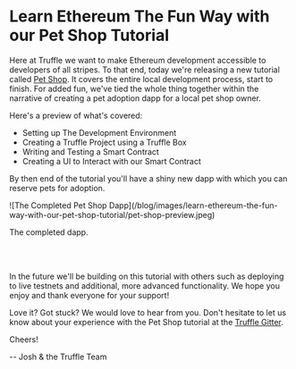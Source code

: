# Learn Ethereum The Fun Way with our Pet Shop Tutorial

Here at Truffle we want to make Ethereum development accessible to developers of all stripes. To that end, today we're releasing a new tutorial called [Pet Shop](/tutorials/pet-shop). It covers the entire local development process, start to finish. For added fun, we've tied the whole thing together within the narrative of creating a pet adoption dapp for a local pet shop owner.

Here's a preview of what's covered:

*   Setting up The Development Environment
*   Creating a Truffle Project using a Truffle Box
*   Writing and Testing a Smart Contract
*   Creating a UI to Interact with our Smart Contract

By then end of the tutorial you'll have a shiny new dapp with which you can reserve pets for adoption.

<div class="text-center container">
  ![The Completed Pet Shop Dapp](/blog/images/learn-ethereum-the-fun-way-with-our-pet-shop-tutorial/pet-shop-preview.jpeg)
  <p class="caption">The completed dapp.</p></br></br>
</div>

In the future we'll be building on this tutorial with others such as deploying to live testnets and additional, more advanced functionality. We hope you enjoy and thank everyone for your support!

Love it? Got stuck? We would love to hear from you. Don't hesitate to let us know about your experience with the Pet Shop tutorial at the [Truffle Gitter](http://gitter.im/Consensys/truffle).

Cheers!

-- Josh & the Truffle Team
